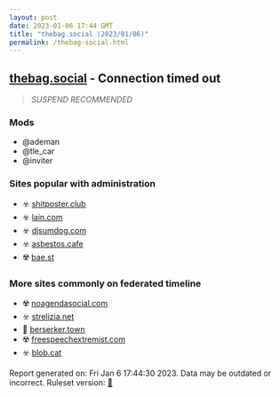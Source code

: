 ```yaml
---
layout: post
date: 2023-01-06 17:44 GMT
title: "thebag.social (2023/01/06)"
permalink: /thebag-social.html
---
```



## [thebag.social](https://thebag.social) - Connection timed out

> *SUSPEND RECOMMENDED*

### Mods
 * @ademan
 * @tle_car
 * @inviter

### Sites popular with administration

* ☣️ [shitposter.club](/shitposter-club.html)
* ☣️ [lain.com](/lain-com.html)
* ☣️ [djsumdog.com](/djsumdog-com.html)
* ☣️ [asbestos.cafe](/asbestos-cafe.html)
* ☢️ [bae.st](/bae-st.html)

### More sites commonly on federated timeline

* ☢️ [noagendasocial.com](/noagendasocial-com.html)
* ☣️ [strelizia.net](/strelizia-net.html)
* 🚫 [berserker.town](/berserker-town.html)
* ☢️ [freespeechextremist.com](/freespeechextremist-com.html)
* ☣️ [blob.cat](/blob-cat.html)

Report generated on: Fri Jan  6 17:44:30 2023. Data may be outdated or incorrect.
Ruleset version: [🏀](/version-basketball)
